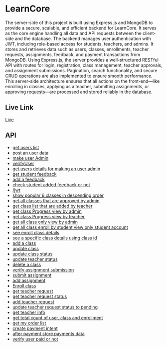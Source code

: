 # LearnCore
The server-side of this project is built using Express.js and MongoDB to provide a secure, scalable, and efficient backend for LearnCore. It serves as the core engine handling all data and API requests between the client-side and the database. The backend manages user authentication with JWT, including role-based access for students, teachers, and admins. It stores and retrieves data such as users, classes, enrollments, teacher requests, assignments, feedback, and payment transactions from MongoDB. Using Express.js, the server provides a well-structured RESTful API with routes for login, registration, class management, teacher approvals, and assignment submissions. Pagination, search functionality, and secure CRUD operations are also implemented to ensure smooth performance. This server-side architecture ensures that all actions on the front-end—like enrolling in classes, applying as a teacher, submitting assignments, or approving requests—are processed and stored reliably in the database.

## Live Link
<a href="https://learncoreserver.vercel.app/">Live</a>

## API
- <a href="https://learncoreserver.vercel.app/users">get users list</a>
- <a href="https://learncoreserver.vercel.app/user">post an user data</a>
- <a href="https://learncoreserver.vercel.app/makeAdmin">make user Admin</a>
- <a href="https://learncoreserver.vercel.app/verifyUser/:email">verifyUser</a>
- <a href="https://learncoreserver.vercel.app/users">get users details for making an user admin</a>
- <a href="https://learncoreserver.vercel.app/feedback">get student feedback</a>
- <a href="https://learncoreserver.vercel.app/feedback">add a feedback</a>
- <a href="https://learncoreserver.vercel.app/verifyFeedback">check student added feedback or not</a>
- <a href="https://learncoreserver.vercel.app/jwt">/jwt</a>
- <a href="https://learncoreserver.vercel.app/classes">show popular 6 classes in descending order</a>
- <a href="https://learncoreserver.vercel.app/allClasses">get all classes that are approved by admin</a>
- <a href="https://learncoreserver.vercel.app/myClass">get class list that are added by teacher</a>  
- <a href="https://learncoreserver.vercel.app/classProgress">get class Progress view by admin</a>  
- <a href="https://learncoreserver.vercel.app/myClassProgress">get class Progress view by teacher</a>  
- <a href="https://learncoreserver.vercel.app/allCourses">get all class only view by admin</a>  
- <a href="https://learncoreserver.vercel.app/myEnrollClass">get all class enroll by student view only student account</a>  
- <a href="https://learncoreserver.vercel.app/myEnrollClassDetails">see enroll class details</a>  
- <a href="https://learncoreserver.vercel.app/classDetails/:id">see a specific class details using class id</a>  
- <a href="https://learncoreserver.vercel.app/addClass">add a class</a>  
- <a href="https://learncoreserver.vercel.app/updateClass">update class</a>  
- <a href="https://learncoreserver.vercel.app/classStatus">update class status</a>  
- <a href="https://learncoreserver.vercel.app/teacherStatus">update teacher status</a>  
- <a href="https://learncoreserver.vercel.app/deleteClass/:id">delete a class</a>  
- <a href="https://learncoreserver.vercel.app/verifySubmission">verify assignment submission</a>  
- <a href="https://learncoreserver.vercel.app/submitAssignment">submit assignment</a>  
- <a href="https://learncoreserver.vercel.app/addAssignment">add assignment</a>  
- <a href="https://learncoreserver.vercel.app/enrollClass/:id">Enroll class</a>  
- <a href="https://learncoreserver.vercel.app/teacherRequest">get teacher request</a>  
- <a href="https://learncoreserver.vercel.app/status">get teacher request status</a>  
- <a href="https://learncoreserver.vercel.app/teacherRequest">add teacher request</a>  
- <a href="https://learncoreserver.vercel.app/anotherTeacherRequest">update teacher request status to pending</a>  
- <a href="https://learncoreserver.vercel.app/teacher">get teacher info</a>  
- <a href="https://learncoreserver.vercel.app/totalCount">get total count of user, class and enrollment</a>  
- <a href="https://learncoreserver.vercel.app/myOrder">get my order list</a>  
- <a href="https://learncoreserver.vercel.app/create-payment-intent">create payment intent</a>  
- <a href="https://learncoreserver.vercel.app/payments">after payment store payments data</a>  
- <a href="https://learncoreserver.vercel.app/verifyPayment">verify user paid or not</a>  